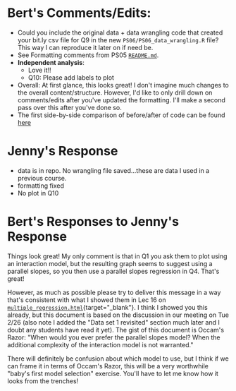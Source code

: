 # Bert's Comments/Edits:

* Could you include the original data + data wrangling code that created your bit.ly csv file for Q9 in the new `PS06/PS06_data_wrangling.R` file? This way I can reproduce it later on if need be.
* See Formatting comments from PS05 [`README.md`](https://github.com/rudeboybert/moderndive_labs/tree/master/PS5-%20regression%20with%20one%20cat%20x#berts-commentsedits).
* **Independent analysis**:
    + Love it!!
    + Q10: Please add labels to plot
* Overall: At first glance, this looks great! I don't imagine much changes to the overall content/structure. However, I'd like to only drill down on comments/edits after you've updated the formatting. I'll make a second pass over this after you've done so. 
* The first side-by-side comparison of before/after of code can be found [here](https://github.com/rudeboybert/moderndive_labs/pull/7/files?utf8=%E2%9C%93&diff=split&w=1)


# Jenny's Response

- data is in repo. No wrangling file saved...these are data I used in a previous course. 
- formatting fixed 
- No plot in Q10


# Bert's Responses to Jenny's Response

Things look great! My only comment is that in Q1 you ask them to plot using an interaction model, but the resulting graph seems to suggest using a parallel slopes, so you then use a parallel slopes regression in Q4. That's great! 

However, as much as possible please try to deliver this message in a way that's consistent with what I showed them in Lec 16 on [`multiple_regression.html`](https://rudeboybert.github.io/SDS220/static/multiple_regression.html){target="_blank"}. I think I showed you this already, but this document is based on the discussion in our meeting on Tue 2/26 (also note I added the "Data set 1 revisited" section much later and I doubt any students have read it yet). The gist of this document is Occam's Razor: "When would you ever prefer the parallel slopes model? When the additional complexity of the interaction model is not warranted."

There will definitely be confusion about which model to use, but I think if we can frame it in terms of Occam's Razor, this will be a very worthwhile "baby's first model selection" exercise. You'll have to let me know how it looks from the trenches!

